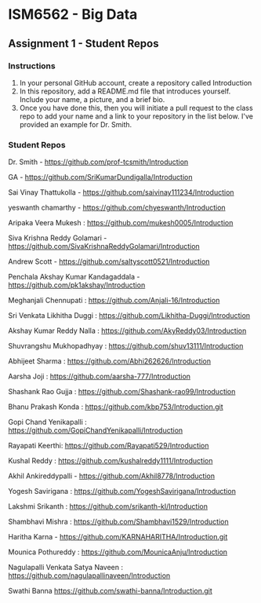# ISM6562 - Big Data

## Assignment 1 - Student Repos

### Instructions

1. In your personal GitHub account, create a repository called Introduction
2. In this repository, add a README.md file that introduces yourself. Include your name, a picture, and a brief bio.
3. Once you have done this, then you will initiate a pull request to the class repo to add your name and a link to your repository in the list below. I've provided an example for Dr. Smith. 


### Student Repos

Dr. Smith - https://github.com/prof-tcsmith/Introduction

GA - https://github.com/SriKumarDundigalla/Introduction

Sai Vinay Thattukolla - https://github.com/saivinay111234/Introduction

yeswanth chamarthy - https://github.com/chyeswanth/Introduction

Aripaka Veera Mukesh : https://github.com/mukesh0005/Introduction

Siva Krishna Reddy Golamari - https://github.com/SivaKrishnaReddyGolamari/Introduction

Andrew Scott - https://github.com/saltyscott0521/Introduction

Penchala Akshay Kumar Kandagaddala - https://github.com/pk1akshay/Introduction

Meghanjali Chennupati : https://github.com/Anjali-16/Introduction

Sri Venkata Likhitha Duggi : https://github.com/Likhitha-Duggi/Introduction

Akshay Kumar Reddy Nalla : https://github.com/AkyReddy03/Introduction

Shuvrangshu Mukhopadhyay : https://github.com/shuv13111/Introduction

Abhijeet Sharma : https://github.com/Abhi262626/Introduction

Aarsha Joji : https://github.com/aarsha-777/Introduction

Shashank Rao Gujja : https://github.com/Shashank-rao99/Introduction

Bhanu Prakash Konda :   https://github.com/kbp753/Introduction.git

Gopi Chand Yenikapalli : https://github.com/GopiChandYenikapalli/Introduction

Rayapati Keerthi: https://github.com/Rayapati529/Introduction

Kushal Reddy : https://github.com/kushalreddy1111/Introduction

Akhil Ankireddypalli - https://github.com/Akhil8778/Introduction

Yogesh Savirigana : https://github.com/YogeshSavirigana/Introduction

Lakshmi Srikanth : https://github.com/srikanth-kl/Introduction

Shambhavi Mishra : https://github.com/Shambhavi1529/Introduction

Haritha Karna - https://github.com/KARNAHARITHA/Introduction.git

Mounica Pothureddy : https://github.com/MounicaAnju/Introduction

Nagulapalli Venkata Satya Naveen : https://github.com/nagulapallinaveen/Introduction

Swathi Banna https://github.com/swathi-banna/Introduction.git
